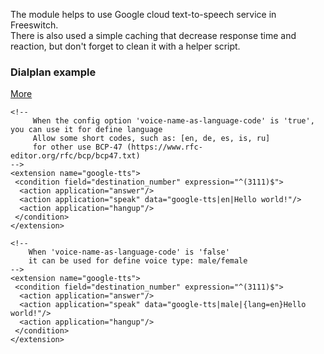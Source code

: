 <p>
  The module helps to use Google cloud text-to-speech service in Freeswitch. <br>
  There is also used a simple caching that decrease response time and  reaction, but don't forget to clean it with a helper script.
</p>

### Dialplan example
[More](sources/conf/dialplan/example.xml)
```
<!--
     When the config option 'voice-name-as-language-code' is 'true', you can use it for define language
     Allow some short codes, such as: [en, de, es, is, ru]
     for other use BCP-47 (https://www.rfc-editor.org/rfc/bcp/bcp47.txt)
-->
<extension name="google-tts">
 <condition field="destination_number" expression="^(3111)$">
  <action application="answer"/>
  <action application="speak" data="google-tts|en|Hello world!"/>
  <action application="hangup"/>
 </condition>
</extension>

<!--
    When 'voice-name-as-language-code' is 'false'
    it can be used for define voice type: male/female
-->
<extension name="google-tts">
 <condition field="destination_number" expression="^(3111)$">
  <action application="answer"/>
  <action application="speak" data="google-tts|male|{lang=en}Hello world!"/>
  <action application="hangup"/>
 </condition>
</extension>

```
